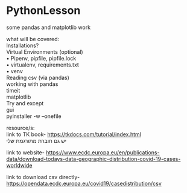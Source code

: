 # PythonLesson

some pandas and matplotlib work

what will be covered:  
Installations?  
Virtual Environments (optional)  
• Pipenv, pipfile, pipfile.lock  
• virtualenv, requirements.txt  
• venv  
Reading csv (via pandas)  
working with pandas  
timeit  
matplotlib  
Try and except  
gui  
pyinstaller -w –onefile

resource/s:  
link to TK book- https://tkdocs.com/tutorial/index.html  
יש גם חוברת מתורגמת שלי

link to website- https://www.ecdc.europa.eu/en/publications-data/download-todays-data-geographic-distribution-covid-19-cases-worldwide

link to download csv directly- https://opendata.ecdc.europa.eu/covid19/casedistribution/csv
